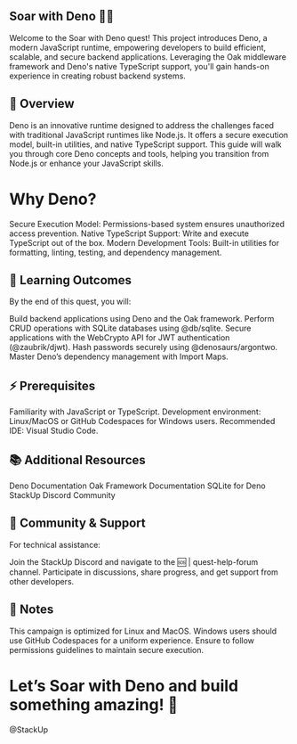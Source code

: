 ## Soar with Deno 🚀🦕
Welcome to the Soar with Deno quest! This project introduces Deno, a modern JavaScript runtime, empowering developers to build efficient, scalable, and secure backend applications. Leveraging the Oak middleware framework and Deno's native TypeScript support, you'll gain hands-on experience in creating robust backend systems.


## 🌟 Overview
Deno is an innovative runtime designed to address the challenges faced with traditional JavaScript runtimes like Node.js. It offers a secure execution model, built-in utilities, and native TypeScript support. This guide will walk you through core Deno concepts and tools, helping you transition from Node.js or enhance your JavaScript skills.

# Why Deno?
Secure Execution Model: Permissions-based system ensures unauthorized access prevention.
Native TypeScript Support: Write and execute TypeScript out of the box.
Modern Development Tools: Built-in utilities for formatting, linting, testing, and dependency management.

## 🎯 Learning Outcomes
By the end of this quest, you will:

Build backend applications using Deno and the Oak framework.
Perform CRUD operations with SQLite databases using @db/sqlite.
Secure applications with the WebCrypto API for JWT authentication (@zaubrik/djwt).
Hash passwords securely using @denosaurs/argontwo.
Master Deno’s dependency management with Import Maps.

## ⚡ Prerequisites
Familiarity with JavaScript or TypeScript.
Development environment:
Linux/MacOS or GitHub Codespaces for Windows users.
Recommended IDE: Visual Studio Code.

## 📚 Additional Resources
Deno Documentation
Oak Framework Documentation
SQLite for Deno
StackUp Discord Community

## 💬 Community & Support
For technical assistance:

Join the StackUp Discord and navigate to the 🆘 | quest-help-forum channel.
Participate in discussions, share progress, and get support from other developers.

## 🚨 Notes
This campaign is optimized for Linux and MacOS. Windows users should use GitHub Codespaces for a uniform experience.
Ensure to follow permissions guidelines to maintain secure execution.

# Let’s Soar with Deno and build something amazing! 🌟

@StackUp
